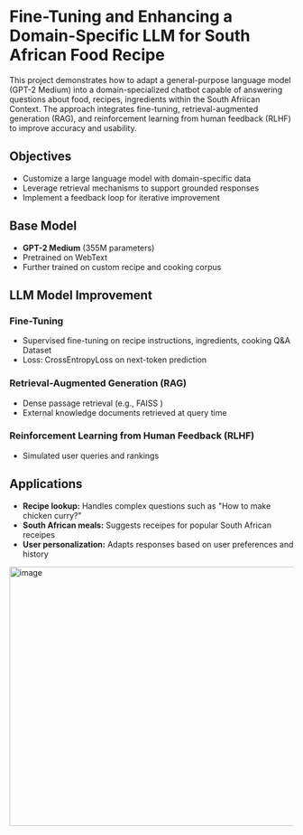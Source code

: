 # Fine-Tuning and Enhancing a Domain-Specific LLM for South African Food Recipe

This project demonstrates how to adapt a general-purpose language model (GPT-2 Medium) into a domain-specialized chatbot capable of answering questions about food, recipes, ingredients within the South Afriican Context. The approach integrates fine-tuning, retrieval-augmented generation (RAG), and reinforcement learning from human feedback (RLHF) to improve accuracy and usability.

## Objectives

- Customize a large language model with domain-specific data
- Leverage retrieval mechanisms to support grounded responses
- Implement a feedback loop for iterative improvement

## Base Model

- **GPT-2 Medium** (355M parameters)
- Pretrained on WebText
- Further trained on custom recipe and cooking corpus

## LLM Model Improvement

### Fine-Tuning

- Supervised fine-tuning on recipe instructions, ingredients, cooking Q&A Dataset
- Loss: CrossEntropyLoss on next-token prediction

### Retrieval-Augmented Generation (RAG)

- Dense passage retrieval (e.g., FAISS )
- External knowledge documents retrieved at query time

### Reinforcement Learning from Human Feedback (RLHF)

- Simulated user queries and rankings

## Applications

- **Recipe lookup:** Handles complex questions such as "How to make chicken curry?"
- **South African meals:** Suggests receipes for popular South African receipes
- **User personalization:** Adapts responses based on user preferences and history

<img width="612" height="459" alt="image" src="https://github.com/user-attachments/assets/6a6997c1-0f76-421e-acae-c505ae2e6202" />
